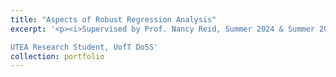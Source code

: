 ```yaml
---
title: "Aspects of Robust Regression Analysis"
excerpt: '<p><i>Supervised by Prof. Nancy Reid, Summer 2024 & Summer 2025 </i></p>

UTEA Research Student, UofT DoSS'
collection: portfolio
---
```

